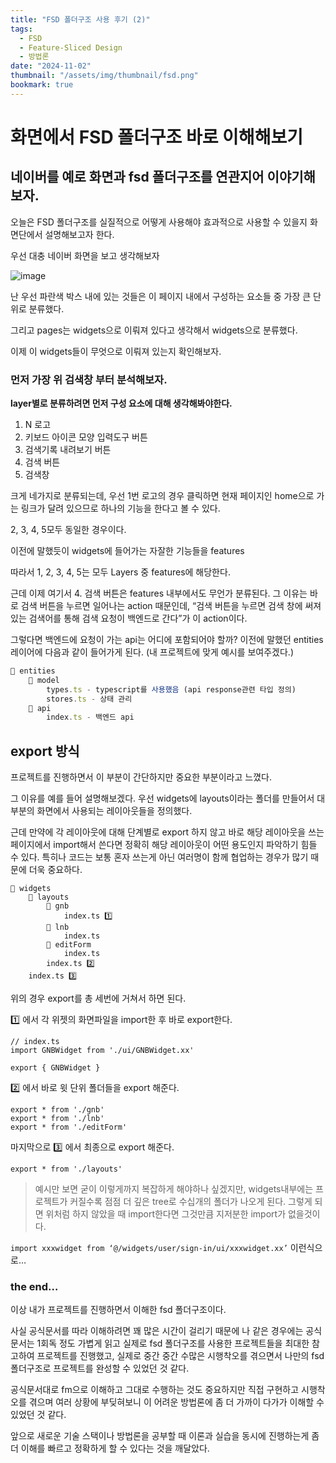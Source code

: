 ```yaml
---
title: "FSD 폴더구조 사용 후기 (2)"
tags:
  - FSD
  - Feature-Sliced Design
  - 방법론
date: "2024-11-02"
thumbnail: "/assets/img/thumbnail/fsd.png"
bookmark: true
---
```


# 화면에서 FSD 폴더구조 바로 이해해보기

## 네이버를 예로 화면과 fsd 폴더구조를 연관지어 이야기해보자.

<aside>

오늘은 FSD 폴더구조를 실질적으로 어떻게 사용해야 효과적으로 사용할 수 있을지 화면단에서 설명해보고자 한다.

</aside>

우선 대충 네이버 화면을 보고 생각해보자

![image](https://github.com/user-attachments/assets/3c632e5a-2277-4fbd-896f-3d9d36f07669)

난 우선 파란색 박스 내에 있는 것들은 이 페이지 내에서 구성하는 요소들 중 가장 큰 단위로 분류했다.

그리고 pages는 widgets으로 이뤄져 있다고 생각해서 widgets으로 분류했다.

이제 이 widgets들이 무엇으로 이뤄져 있는지 확인해보자.

### 먼저 가장 위 검색창 부터 분석해보자.

**layer별로 분류하려면 먼저 구성 요소에 대해 생각해봐야한다.**

1. N 로고
2. 키보드 아이콘 모양 입력도구 버튼
3. 검색기록 내려보기 버튼
4. 검색 버튼
5. 검색창

크게 네가지로 분류되는데, 우선 1번 로고의 경우 클릭하면 현재 페이지인 home으로 가는 링크가 달려 있으므로 하나의 기능을 한다고 볼 수 있다.

2, 3, 4, 5모두 동일한 경우이다.

이전에 말했듯이 widgets에 들어가는 자잘한 기능들을 features

따라서 1, 2, 3, 4, 5는 모두 Layers 중 features에 해당한다.

근데 이제 여기서 4. 검색 버튼은 features 내부에서도 무언가 분류된다. 그 이유는 바로 검색 버튼을 누르면 일어나는 action 때문인데, “검색 버튼을 누르면 검색 창에 써져 있는 검색어를 통해 검색 요청이 백엔드로 간다”가 이 action이다.

그렇다면 백엔드에 요청이 가는 api는 어디에 포함되어야 할까? 이전에 말했던 entities 레이어에 다음과 같이 들어가게 된다. (내 프로젝트에 맞게 예시를 보여주겠다.)

```jsx
📁 entities
	📁 model
		types.ts - typescript를 사용했음 (api response관련 타입 정의)
		stores.ts - 상태 관리
	📁 api
		index.ts - 백엔드 api
```

## export 방식

프로젝트를 진행하면서 이 부분이 간단하지만 중요한 부분이라고 느꼈다.

그 이유를 예를 들어 설명해보겠다. 우선 widgets에 layouts이라는 폴더를 만들어서 대부분의 화면에서 사용되는 레이아웃들을 정의했다.

근데 만약에 각 레이아웃에 대해 단계별로 export 하지 않고 바로 해당 레이아웃을 쓰는 페이지에서 import해서 쓴다면 정확히 해당 레이아웃이 어떤 용도인지 파악하기 힘들 수 있다. 특히나 코드는 보통 혼자 쓰는게 아닌 여러명이 함께 협업하는 경우가 많기 때문에 더욱 중요하다.

```
📁 widgets
	📁 layouts
		📁 gnb
			index.ts 1️⃣
		📁 lnb
			index.ts
		📁 editForm
			index.ts
		index.ts 2️⃣
	index.ts 3️⃣
```

위의 경우 export를 총 세번에 거쳐서 하면 된다.

1️⃣ 에서 각 위젯의 화면파일을 import한 후 바로 export한다.

```
// index.ts
import GNBWidget from './ui/GNBWidget.xx'

export { GNBWidget }
```

2️⃣ 에서 바로 윗 단위 폴더들을 export 해준다.

```
export * from './gnb'
export * from './lnb'
export * from './editForm'
```

마지막으로 3️⃣ 에서 최종으로 export 해준다.

```
export * from './layouts'
```

> 예시만 보면 굳이 이렇게까지 복잡하게 해야하나 싶겠지만, widgets내부에는 프로젝트가 커질수록 점점 더 깊은 tree로 수십개의 폴더가 나오게 된다. 그렇게 되면 위처럼 하지 않았을 때 import한다면 그것만큼 지저분한 import가 없을것이다.

`import xxxwidget from ‘@/widgets/user/sign-in/ui/xxxwidget.xx’` 이런식으로…

### the end…

이상 내가 프로젝트를 진행하면서 이해한 fsd 폴더구조이다.

사실 공식문서를 따라 이해하려면 꽤 많은 시간이 걸리기 때문에 나 같은 경우에는 공식문서는 1회독 정도 가볍게 읽고 실제로 fsd 폴더구조를 사용한 프로젝트들을 최대한 참고하여 프로젝트를 진행했고, 실제로 중간 중간 수많은 시행착오를 겪으면서 나만의 fsd 폴더구조로 프로젝트를 완성할 수 있었던 것 같다.

공식문서대로 fm으로 이해하고 그대로 수행하는 것도 중요하지만 직접 구현하고 시행착오를 겪으며 여러 상황에 부딪혀보니 이 어려운 방법론에 좀 더 가까이 다가가 이해할 수 있었던 것 같다.

앞으로 새로운 기술 스택이나 방법론을 공부할 때 이론과 실습을 동시에 진행하는게 좀더 이해를 빠르고 정확하게 할 수 있다는 것을 깨달았다.
